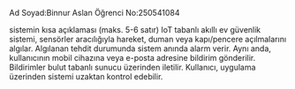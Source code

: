 Ad Soyad:Binnur Aslan
Öğrenci No:250541084

sistemin kısa açıklaması (maks. 5-6 satır)
IoT tabanlı akıllı ev güvenlik sistemi, sensörler aracılığıyla hareket, duman veya kapı/pencere açılmalarını algılar. Algılanan tehdit durumunda sistem anında alarm verir. Aynı anda, kullanıcının mobil cihazına veya e-posta adresine bildirim gönderilir. Bildirimler bulut tabanlı sunucu üzerinden iletilir. Kullanıcı, uygulama üzerinden sistemi uzaktan kontrol edebilir.
